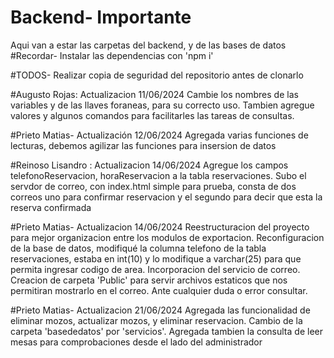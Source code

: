 # Backend- Importante
Aqui van a estar las carpetas del backend, y de las bases de datos
#Recordar-
Instalar las dependencias con 'npm i' 

#TODOS- Realizar copia de seguridad del repositorio antes de clonarlo

#Augusto Rojas:
Actualizacion 11/06/2024
Cambie los nombres de las variables y de las llaves foraneas, para su correcto uso.
Tambien agregue valores y algunos comandos para facilitarles las tareas de consultas.

#Prieto Matias-
Actualización 12/06/2024 
Agregada varias funciones de lecturas, debemos agilizar las funciones para insersion de datos 

#Reinoso Lisandro :
Actualizacion 14/06/2024 
Agregue los campos telefonoReservacion, horaReservacion a la tabla reservaciones.
Subo el servdor de correo, con index.html simple para prueba, consta de dos correos uno para confirmar reservacion y el segundo para decir que esta la reserva confirmada

#Prieto Matias-
Actualizacion 14/06/2024
Reestructuracion del proyecto para mejor organizacion entre los modulos de exportacion. Reconfiguracion de la base de datos, modifiqué la columna telefono de la tabla reservaciones, estaba en int(10) y lo modifique a varchar(25) para que permita ingresar codigo de area. Incorporacion del servicio de correo. Creacion de carpeta 'Public' para servir archivos estaticos que nos permitiran mostrarlo en el correo. Ante cualquier duda o error consultar.


#Prieto Matias-
Actualizacion 21/06/2024
Agregada las funcionalidad de eliminar mozos, actualizar mozos, y eliminar reservacion. Cambio de la
carpeta 'basededatos' por 'servicios'. Agregada tambien la consulta de leer mesas para comprobaciones
desde el lado del administrador 
